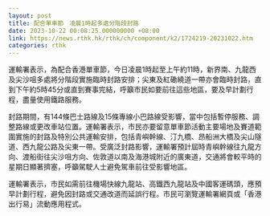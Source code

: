 ```yaml
---
layout: post
title: 配合單車節　凌晨1時起多處分階段封路
date: 2023-10-22 00:08:25.000000000 +08:00
link: https://news.rthk.hk/rthk/ch/component/k2/1724219-20231022.htm
categories: rthk
---
```


運輸署表示，為配合香港單車節，今日凌晨1時起至上午約11時，新界南、九龍西及尖沙咀多處將分階段實施臨時封路安排；尖東及紅磡繞道一帶亦會臨時封路，直到下午約5時45分或直到賽事完結，呼籲市民如要前往這些地區，要及早計劃行程，盡量使用鐵路服務。

封路期間，有144條巴士路線及15條專線小巴路線受影響，當中包括暫停服務、調整路線或更改車站位置。運輸署表示，市民亦要留意單車節活動主要場地及賽道範圍實施的封路及特別公共運輸安排，包括青嶼幹線、汀九橋、昂船洲大橋及尖山隧道、西九龍公路及尖東一帶。受廣泛封路影響，運輸署預計屆時青嶼幹線往九龍方向、渡船街往尖沙咀方向、佐敦道以南及海港城附近的廣東道，交通將會較平時的星期日顯著擠塞，呼籲駕駛人士避免駕車前往受影響地區。

運輸署表示，市民如需前往機場快線九龍站、高鐵西九龍站及中國客運碼頭，應預早計劃行程，避免因封路或交通改道而延誤行程。市民可瀏覽運輸署網頁或「香港出行易」流動應用程式。
